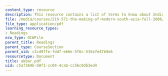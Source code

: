 ```yaml
---
content_type: resource
description: This resource contains a list of terms to know about India under Akbar.
file: /media/courses/21h-571-the-making-of-modern-south-asia-fall-2006/c5af369bb0f1cc844cabcc56c0db3ed4_akbar.pdf
file_type: application/pdf
learning_resource_types:
- Readings
ocw_type: OCWFile
parent_title: Readings
parent_type: CourseSection
parent_uid: c2cd97fe-fdd7-e66e-5f6c-535e7e47b9e6
resourcetype: Document
title: akbar.pdf
uid: c5af369b-b0f1-cc84-4cab-cc56c0db3ed4
---
```

